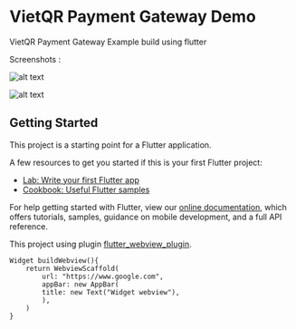 # VietQR Payment Gateway Demo

VietQR Payment Gateway Example build using flutter

Screenshots :

![alt text](https://raw.githubusercontent.com/pravodev/flutter-webview-example/master/screenshots/ss1.jpeg "Webview 1")

![alt text](https://raw.githubusercontent.com/pravodev/flutter-webview-example/master/screenshots/ss2.jpeg "Webview 2")

## Getting Started

This project is a starting point for a Flutter application.

A few resources to get you started if this is your first Flutter project:

- [Lab: Write your first Flutter app](https://flutter.io/docs/get-started/codelab)
- [Cookbook: Useful Flutter samples](https://flutter.io/docs/cookbook)

For help getting started with Flutter, view our 
[online documentation](https://flutter.io/docs), which offers tutorials, 
samples, guidance on mobile development, and a full API reference.

This project using plugin [flutter_webview_plugin](https://pub.dartlang.org/packages/flutter_webview_plugin).

```
Widget buildWebview(){
    return WebviewScaffold(
        url: "https://www.google.com",
        appBar: new AppBar(
        title: new Text("Widget webview"),
        ),
    )
}
```

